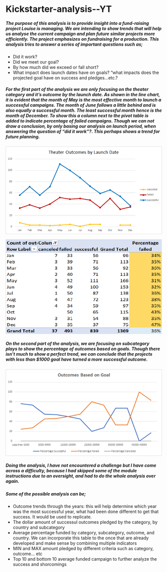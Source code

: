 # Kickstarter-analysis--YT

##### The purpose of this analysis is to provide insight into a fund-raising project Louise is managing. We are intending to show trends that will help us analyse the current campaign and plan future similar projects more efficiently. The project emphasizes on fundraising for a production. This analysis tries to answer a series of important questions such as;

- Did it work?
- Did we meet our goal?
- By how much did we exceed or fall short?
- What impact does launch dates have on goals? “what impacts does the projected goal have on success and pledges…etc.?

##### For the first part of the analysis we are only focusing on the theater category and it’s outcome by the launch date. As shown in the line chart, it is evident that the month of May is the most effective month to launch a successful campaigns. The month of June follows a little behind and is also equally a successful month. The least successful month hence is the month of December. To show this a column next to the pivot table is added to indicate percentage of failed campaigns. Though we can not draw a conclusion,  by only basing our analysis on launch period, when answering the question of “did it work”?. This perhaps shows a trend for future planning. 

![alt text](https://github.com/Yoditatr/Kickstarter-analysis--YT/blob/main/Theater_Outcomes_vs_Launch.png?raw=true)

![alt text](https://github.com/Yoditatr/Kickstarter-analysis--YT/blob/main/Pivot.png?raw=true)


##### On the second part of the analysis, we are focusing on subcategory plays to show the percentage of outcomes based on goals. Though there isn’t much to show a perfect trend, we can conclude that the projects with less than $1000 goal have turned a more successful outcome. 

![alt text](https://github.com/Yoditatr/Kickstarter-analysis--YT/blob/main/Outcomes_vs_Goals.png?raw=true)

##### Doing the analysis, I have not encountered a challenge but I have come across a difficulty, because I had skipped some of the module instructions due to an oversight, and had to do the whole analysis over again. 

##### Some of the possible analysis can be; 

-	Outcome trends through the years: this will help determine which year was the most successful year, what had been done different to get that success. It would be used to replicate. 
-	The dollar amount of successul outcomes pledged by the category, by country and subcategory 
-	Average percentage funded by category, subcategory, outcome, and country. We can incorporate this table to the once that are already developed and make sense by combining multiple indicators 
-	MIN and MAX amount pledged by different criteria such as category, outcome... etc 
-	Top 10 and bottom 10 average funded campaign to further analyze the success and shorcomings  
